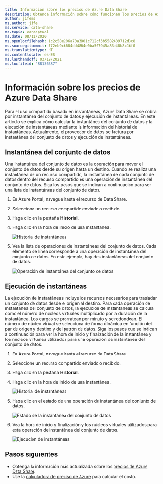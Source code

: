 ```yaml
---
title: Información sobre los precios de Azure Data Share
description: Obtenga información sobre cómo funcionan los precios de Azure Data Share.
author: jifems
ms.author: jife
ms.service: data-share
ms.topic: conceptual
ms.date: 08/11/2020
ms.openlocfilehash: 1c2c58e206a70a3801c712df3b5582409712d3c8
ms.sourcegitcommit: 772eb9c6684dd4864e0ba507945a83e48b8c16f0
ms.translationtype: HT
ms.contentlocale: es-ES
ms.lasthandoff: 03/19/2021
ms.locfileid: "88136687"
---
```

# <a name="understand-azure-data-share-pricing"></a>Información sobre los precios de Azure Data Share

Para el uso compartido basado en instantáneas, Azure Data Share se cobra por instantánea del conjunto de datos y ejecución de instantáneas. En este artículo se explica cómo calcular la instantánea del conjunto de datos y la ejecución de instantáneas mediante la información del historial de instantáneas. Actualmente, el proveedor de datos se factura por instantánea del conjunto de datos y ejecución de instantáneas.

## <a name="dataset-snapshot"></a>Instantánea del conjunto de datos

Una instantánea del conjunto de datos es la operación para mover el conjunto de datos desde su origen hasta un destino. Cuando se realiza una instantánea de un recurso compartido, la instantánea de cada conjunto de datos dentro del recurso compartido es una operación de instantánea del conjunto de datos. Siga los pasos que se indican a continuación para ver una lista de instantáneas del conjunto de datos. 

1. En Azure Portal, navegue hasta el recurso de Data Share.

1. Seleccione un recurso compartido enviado o recibido.

1. Haga clic en la pestaña **Historial**.

1. Haga clic en la hora de inicio de una instantánea.
 
    ![Historial de instantáneas](./media/concepts/concepts-pricing/pricing-snapshot-history.png "Historial de instantáneas") 

1. Vea la lista de operaciones de instantáneas del conjunto de datos. Cada elemento de línea corresponde a una operación de instantánea del conjunto de datos. En este ejemplo, hay dos instantáneas del conjunto de datos.

    ![Operación de instantánea del conjunto de datos](./media/concepts/concepts-pricing/pricing-dataset-snapshot.png "Operación de instantánea del conjunto de datos")

## <a name="snapshot-execution"></a>Ejecución de instantáneas

La ejecución de instantáneas incluye los recursos necesarios para trasladar un conjunto de datos desde el origen al destino. Para cada operación de instantánea del conjunto de datos, la ejecución de instantáneas se calcula como el número de núcleos virtuales multiplicado por la duración de la instantánea. Los cargos se prorratean por minuto y se redondean. El número de núcleo virtual se selecciona de forma dinámica en función del par de origen y destino y del patrón de datos. Siga los pasos que se indican a continuación para ver la hora de inicio y finalización de la instantánea y los núcleos virtuales utilizados para una operación de instantánea del conjunto de datos.

1. En Azure Portal, navegue hasta el recurso de Data Share.

1. Seleccione un recurso compartido enviado o recibido.

1. Haga clic en la pestaña **Historial**.

1. Haga clic en la hora de inicio de una instantánea.

    ![Historial de instantáneas](./media/concepts/concepts-pricing/pricing-snapshot-history.png "Historial de instantáneas") 

1. Haga clic en el estado de una operación de instantánea del conjunto de datos.

    ![Estado de la instantánea del conjunto de datos](./media/concepts/concepts-pricing/pricing-snapshot-status.png "Estado de la instantánea del conjunto de datos")

1. Vea la hora de inicio y finalización y los núcleos virtuales utilizados para esta operación de instantánea del conjunto de datos. 

    ![Ejecución de instantáneas](./media/concepts/concepts-pricing/pricing-snapshot-execution.png "Ejecución de instantáneas")

## <a name="next-steps"></a>Pasos siguientes

- Obtenga la información más actualizada sobre los [precios de Azure Data Share](https://azure.microsoft.com/pricing/details/data-share/).
- Use la [calculadora de preciso de Azure](https://azure.microsoft.com/pricing/calculator/) para calcular el costo.
